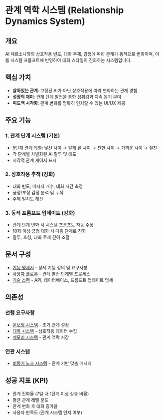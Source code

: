 # 관계 역학 시스템 (Relationship Dynamics System)

## 개요
AI 페르소나와의 상호작용 빈도, 대화 주제, 감정에 따라 관계가 동적으로 변화하며, 이를 시스템 프롬프트에 반영하여 대화 스타일이 진화하는 시스템입니다.

## 핵심 가치
- **살아있는 관계**: 고정된 AI가 아닌 상호작용에 따라 변화하는 관계 경험
- **성장의 재미**: 관계 단계 발전을 통한 성취감과 지속 동기 부여
- **피드백 시각화**: 관계 변화를 명확히 인지할 수 있는 UI/UX 제공

## 주요 기능

### 1. 관계 단계 시스템 (기본)
- 5단계 관계 레벨: 낯선 사이 → 알게 된 사이 → 친한 사이 → 가까운 사이 → 절친
- 각 단계별 차별화된 AI 말투 및 태도
- 시각적 관계 게이지 표시

### 2. 상호작용 추적 (강화)
- 대화 빈도, 메시지 개수, 대화 시간 측정
- 긍정/부정 감정 분석 및 누적
- 주제 일치도 계산

### 3. 동적 프롬프트 업데이트 (강화)
- 관계 단계 변화 시 시스템 프롬프트 자동 수정
- 10회 이상 긍정 대화 시 다음 단계로 진화
- 말투, 호칭, 대화 주제 깊이 조절

## 문서 구성

- [기능 명세서](./feature-spec.md) - 상세 기능 정의 및 요구사항
- [사용자 플로우](./user-flow.md) - 관계 발전 단계별 프로세스
- [기술 스펙](./tech-spec.md) - API, 데이터베이스, 프롬프트 업데이트 명세

## 의존성

### 선행 요구사항
- [온보딩 시스템](../01_Onboarding/README.md) - 초기 관계 설정
- [대화 시스템](../04_Chat/README.md) - 상호작용 데이터 수집
- [메모리 시스템](../05_Memory/README.md) - 관계 맥락 저장

### 연관 시스템
- [비동기 노크 시스템](../07_AsyncKnock/README.md) - 관계 기반 맞춤 메시지

## 성공 지표 (KPI)
- 관계 진화율 (7일 내 1단계 이상 상승 비율)
- 평균 관계 레벨 분포
- 관계 변화 후 대화 증가율
- 사용자 만족도 (관계 시스템 인지 여부)
